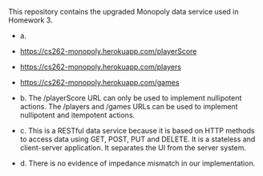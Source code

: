 This repository contains the upgraded Monopoly data service used in Homework 3.


 * a.
  * https://cs262-monopoly.herokuapp.com/playerScore
  * https://cs262-monopoly.herokuapp.com/players
  * https://cs262-monopoly.herokuapp.com/games


* b. The /playerScore URL can only be used to implement nullipotent actions. The /players and /games URLs can be used to implement nullipotent and itempotent actions.

* c. This is a RESTful data service because it is based on HTTP methods to access data using GET, POST, PUT and DELETE. It is a stateless and client-server application. It separates the UI from the server system.

* d. There is no evidence of impedance mismatch in our implementation.
